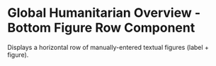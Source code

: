 Global Humanitarian Overview - Bottom Figure Row Component
==========================================================

Displays a horizontal row of manually-entered textual figures (label + figure).
